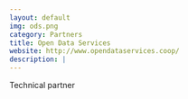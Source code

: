 ```yaml
---
layout: default
img: ods.png
category: Partners
title: Open Data Services
website: http://www.opendataservices.coop/
description: |
---
```

  Technical partner
